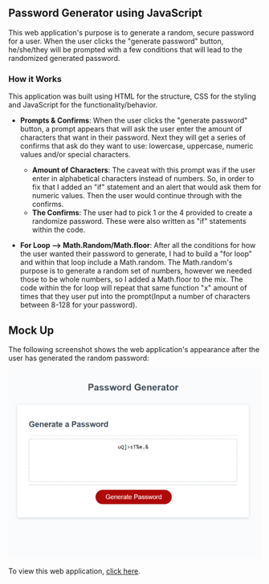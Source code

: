 ## Password Generator using JavaScript

This web application's purpose is to generate a random, secure password for a user. When the user clicks the "generate password" button, he/she/they will be prompted with a few conditions that will lead to the randomized generated password.

### How it Works

This application was built using HTML for the structure, CSS for the styling and JavaScript for the functionality/behavior.

* **Prompts & Confirms**: When the user clicks the "generate password" button, a prompt appears that will ask the user enter the amount of characters that want in their password. Next they will get a series of confirms that ask do they want to use: lowercase, uppercase, numeric values and/or special characters.
    * **Amount of Characters**: The caveat with this prompt was if the user enter in alphabetical characters instead of numbers. So, in order to fix that I added an "if" statement and an alert that would ask them for numeric values. Then the user would continue through with the confirms.
    * **The Confirms**: The user had to pick 1 or the 4 provided to create a randomize password. These were also written as "if" statements within the code.

* **For Loop --> Math.Random/Math.floor**: After all the conditions for how the user wanted their password to generate, I had to build a "for loop" and within that loop include a Math.random. The Math.random's purpose is to generate a random set of numbers, however we needed those to be whole numbers, so I added a Math.floor to the mix. The code within the for loop will repeat that same function "x" amount of times that they user put into the prompt(Input a number of characters between 8-128 for your password).

## Mock Up

The following screenshot shows the web application's appearance after the user has generated the random password:

![](./Screenshot.png)


To view this web application, [click here](https://lindsey-lansford.github.io/Password-Gen/).
